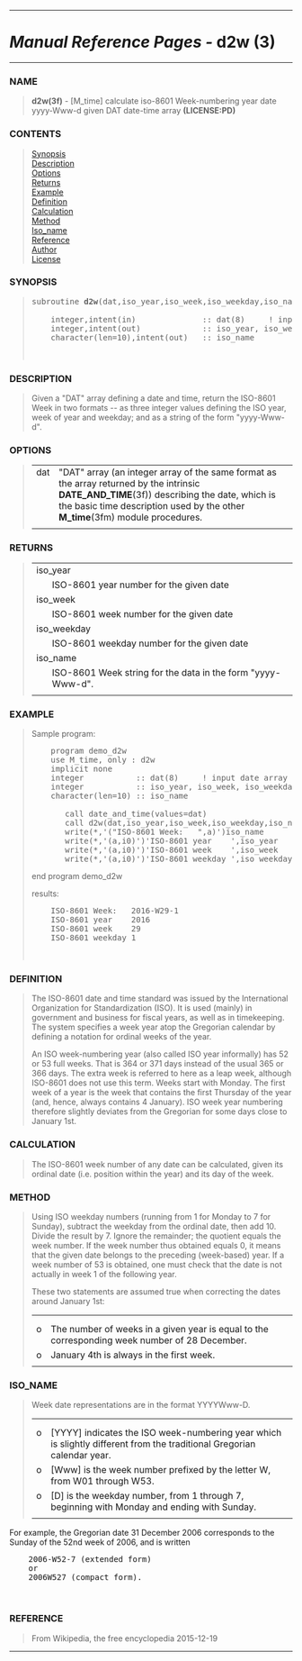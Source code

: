 <?
<body>
  <a name="top" id="top"></a>
  <div id="Container">
    <div id="Content">
      <div class="c9">
        <hr />
        <h1><i>Manual Reference Pages -</i> d2w (3)</h1>
        <hr />
      </div><a name="0"></a>
      <h3><a name="0">NAME</a></h3>
      <blockquote>
        <b>d2w(3f)</b> - [M_time] calculate iso-8601 Week-numbering year date yyyy-Www-d given DAT date-time array <b>(LICENSE:PD)</b>
      </blockquote><a name="contents" id="contents"></a>
      <h3>CONTENTS</h3>
      <blockquote>
        <a href="#1">Synopsis</a><br />
        <a href="#2">Description</a><br />
        <a href="#3">Options</a><br />
        <a href="#4">Returns</a><br />
        <a href="#5">Example</a><br />
        <a href="#6">Definition</a><br />
        <a href="#7">Calculation</a><br />
        <a href="#8">Method</a><br />
        <a href="#9">Iso_name</a><br />
        <a href="#10">Reference</a><br />
        <a href="#11">Author</a><br />
        <a href="#12">License</a><br />
      </blockquote><a name="13"></a>
      <h3><a name="13">SYNOPSIS</a></h3>
      <blockquote>
        <pre>
subroutine <b>d2w</b>(dat,iso_year,iso_week,iso_weekday,iso_name)
<br />    integer,intent(in)              :: dat(8)     ! input date array
    integer,intent(out)             :: iso_year, iso_week, iso_weekday
    character(len=10),intent(out)   :: iso_name
<br />
</pre>
      </blockquote><a name="2"></a>
      <h3><a name="2">DESCRIPTION</a></h3>
      <blockquote>
        Given a "DAT" array defining a date and time, return the ISO-8601 Week in two formats -- as three integer values defining the ISO year, week of year
        and weekday; and as a string of the form "yyyy-Www-d".
      </blockquote><a name="3"></a>
      <h3><a name="3">OPTIONS</a></h3>
      <blockquote>
        <table cellpadding="3">
          <tr valign="top">
            <td class="c10" width="6%" nowrap="nowrap">dat</td>
            <td valign="bottom">"DAT" array (an integer array of the same format as the array returned by the intrinsic <b>DATE_AND_TIME</b>(3f)) describing
            the date, which is the basic time description used by the other <b>M_time</b>(3fm) module procedures.</td>
          </tr>
          <tr>
            <td></td>
          </tr>
        </table>
      </blockquote><a name="4"></a>
      <h3><a name="4">RETURNS</a></h3>
      <blockquote>
        <table cellpadding="3">
          <tr valign="top">
            <td class="c10" colspan="2">iso_year</td>
          </tr>
          <tr valign="top">
            <td width="6%"></td>
            <td>ISO-8601 year number for the given date</td>
          </tr>
          <tr valign="top">
            <td class="c10" colspan="2">iso_week</td>
          </tr>
          <tr valign="top">
            <td width="6%"></td>
            <td>ISO-8601 week number for the given date</td>
          </tr>
          <tr valign="top">
            <td class="c10" colspan="2">iso_weekday</td>
          </tr>
          <tr valign="top">
            <td width="6%"></td>
            <td>ISO-8601 weekday number for the given date</td>
          </tr>
          <tr valign="top">
            <td class="c10" colspan="2">iso_name</td>
          </tr>
          <tr valign="top">
            <td width="6%"></td>
            <td>ISO-8601 Week string for the data in the form "yyyy-Www-d".</td>
          </tr>
          <tr>
            <td></td>
          </tr>
        </table>
      </blockquote><a name="5"></a>
      <h3><a name="5">EXAMPLE</a></h3>
      <blockquote>
        Sample program:
        <pre>
    program demo_d2w
    use M_time, only : d2w
    implicit none
    integer           :: dat(8)     ! input date array
    integer           :: iso_year, iso_week, iso_weekday
    character(len=10) :: iso_name
<br />       call date_and_time(values=dat)
       call d2w(dat,iso_year,iso_week,iso_weekday,iso_name)
       write(*,'("ISO-8601 Week:   ",a)')iso_name
       write(*,'(a,i0)')'ISO-8601 year    ',iso_year
       write(*,'(a,i0)')'ISO-8601 week    ',iso_week
       write(*,'(a,i0)')'ISO-8601 weekday ',iso_weekday
</pre>end program demo_d2w
        <p>results:</p>
        <pre>
    ISO-8601 Week:   2016-W29-1
    ISO-8601 year    2016
    ISO-8601 week    29
    ISO-8601 weekday 1
<br />
</pre>
      </blockquote><a name="6"></a>
      <h3><a name="6">DEFINITION</a></h3>
      <blockquote>
        The ISO-8601 date and time standard was issued by the International Organization for Standardization (ISO). It is used (mainly) in government and
        business for fiscal years, as well as in timekeeping. The system specifies a week year atop the Gregorian calendar by defining a notation for
        ordinal weeks of the year.
        <p>An ISO week-numbering year (also called ISO year informally) has 52 or 53 full weeks. That is 364 or 371 days instead of the usual 365 or 366
        days. The extra week is referred to here as a leap week, although ISO-8601 does not use this term. Weeks start with Monday. The first week of a year
        is the week that contains the first Thursday of the year (and, hence, always contains 4 January). ISO week year numbering therefore slightly
        deviates from the Gregorian for some days close to January 1st.</p>
      </blockquote><a name="7"></a>
      <h3><a name="7">CALCULATION</a></h3>
      <blockquote>
        The ISO-8601 week number of any date can be calculated, given its ordinal date (i.e. position within the year) and its day of the week.
      </blockquote><a name="8"></a>
      <h3><a name="8">METHOD</a></h3>
      <blockquote>
        Using ISO weekday numbers (running from 1 for Monday to 7 for Sunday), subtract the weekday from the ordinal date, then add 10. Divide the result by
        7. Ignore the remainder; the quotient equals the week number. If the week number thus obtained equals 0, it means that the given date belongs to the
        preceding (week-based) year. If a week number of 53 is obtained, one must check that the date is not actually in week 1 of the following year.
        <p>These two statements are assumed true when correcting the dates around January 1st:</p>
        <table cellpadding="3">
          <!-- tsb: These two statements are assumed true when correcting the dates around January 1st:
 -->
          <tr>
            <td></td>
          </tr>
          <tr>
            <td></td>
          </tr>
          <tr valign="top">
            <td width="3%">o</td>
            <td>The number of weeks in a given year is equal to the corresponding week number of 28 December.</td>
          </tr>
          <tr valign="top">
            <td width="3%">o</td>
            <td>January 4th is always in the first week.</td>
          </tr>
          <tr>
            <td></td>
          </tr>
        </table>
      </blockquote><a name="9"></a>
      <h3><a name="9">ISO_NAME</a></h3>
      <blockquote>
        Week date representations are in the format YYYYWww-D.
        <table cellpadding="3">
          <!-- tsb: Week date representations are in the format YYYYWww-D.
 -->
          <tr>
            <td></td>
          </tr>
          <tr>
            <td></td>
          </tr>
          <tr valign="top">
            <td width="3%">o</td>
            <td>[YYYY] indicates the ISO week-numbering year which is slightly different from the traditional Gregorian calendar year.</td>
          </tr>
          <tr valign="top">
            <td width="3%">o</td>
            <td>[Www] is the week number prefixed by the letter W, from W01 through W53.</td>
          </tr>
          <tr valign="top">
            <td width="3%">o</td>
            <td>[D] is the weekday number, from 1 through 7, beginning with Monday and ending with Sunday.</td>
          </tr>
          <tr>
            <td></td>
          </tr>
        </table>
      </blockquote>
      <p>For example, the Gregorian date 31 December 2006 corresponds to the Sunday of the 52nd week of 2006, and is written</p>
      <pre>
    2006-W52-7 (extended form)
    or
    2006W527 (compact form).
<br />
</pre><a name="10"></a>
      <h3><a name="10">REFERENCE</a></h3>
      <blockquote>
        From Wikipedia, the free encyclopedia 2015-12-19
      </blockquote><a name="11"></a>
      <hr />
    </div>
  </div>
</body>
